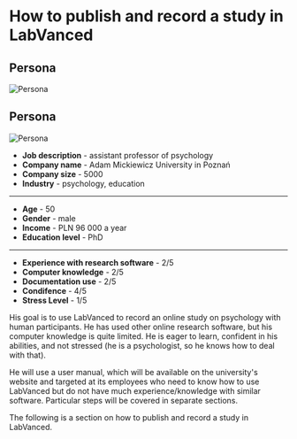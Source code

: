 <h1>How to publish and record a study in LabVanced</h1>


<h2>Persona</h2>

![Persona](\images\persona "Persona")

<h2>Persona</h2>

![Persona](https://upload.wikimedia.org/wikipedia/commons/4/41/Sunflower_from_Silesia2.jpg "sun")


* **Job description** - assistant professor of psychology
* **Company name** - Adam Mickiewicz University in Poznań
* **Company size** - 5000
* **Industry** - psychology, education
----------------
* **Age** - 50
* **Gender** - male
* **Income** - PLN 96 000 a year
* **Education level** - PhD
---------------
* **Experience with research software** - 2/5
* **Computer knowledge** - 2/5
* **Documentation use** - 2/5
* **Condifence** - 4/5
* **Stress Level** - 1/5

His goal is to use LabVanced to record an online study on psychology with human participants. He has used other online research software, but his computer knowledge is quite limited. He is eager to learn, confident in his abilities, and not stressed (he is a psychologist, so he knows how to deal with that).

He will use a user manual, which will be available on the university's website and targeted at its employees who need to know how to use LabVanced but do not have much experience/knowledge with similar software. Particular steps will be covered in separate sections.

The following is a section on how to publish and record a study in LabVanced.
















